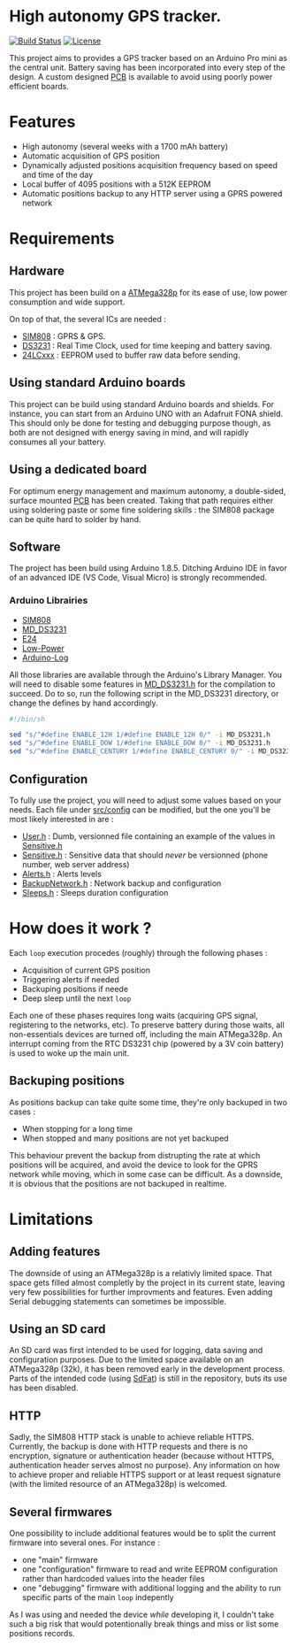 # High autonomy GPS tracker.
[![Build Status](https://travis-ci.org/blemasle/gpstracker-firmware.svg?branch=master)](https://travis-ci.org/blemasle/gpstracker-firmware)
[![License](https://img.shields.io/badge/license-MIT%20License-blue.svg)](http://doge.mit-license.org)

This project aims to provides a GPS tracker based on an Arduino Pro mini as the central unit. Battery saving has been incorporated into every step of the design. A custom designed [PCB](https://github.com/blemasle/gpstracker-pcb) is available to avoid using poorly power efficient boards.

# Features
 * High autonomy (several weeks with a 1700 mAh battery)
 * Automatic acquisition of GPS position
 * Dynamically adjusted positions acquisition frequency based on speed and time of the day
 * Local buffer of 4095 positions with a 512K EEPROM
 * Automatic positions backup to any HTTP server using a GPRS powered network

# Requirements

## Hardware
This project has been build on a [ATMega328p](https://www.microchip.com/wwwproducts/en/ATMEGA328P) for its ease of use, low power consumption and wide support.

On top of that, the several ICs are needed :
* [SIM808](https://simcom.ee/documents/?dir=SIM808) : GPRS & GPS.
* [DS3231](https://www.maximintegrated.com/en/products/digital/real-time-clocks/DS3231.html) : Real Time Clock, used for time keeping and battery saving.
* [24LCxxx](https://www.microchip.com/wwwproducts/en/en010828) : EEPROM used to buffer raw data before sending.

## Using standard Arduino boards
This project can be build using standard Arduino boards and shields. For instance, you can start from an Arduino UNO with an Adafruit FONA shield.
This should only be done for testing and debugging purpose though, as both are not designed with energy saving in mind, and will rapidly consumes all your battery.

## Using a dedicated board
For optimum energy management and maximum autonomy, a double-sided, surface mounted [PCB](https://github.com/blemasle/gpstracker-pcb) has been created. Taking that path requires either using soldering paste or some fine soldering skills : the SIM808 package can be quite hard to solder by hand.

## Software
The project has been build using Arduino 1.8.5. Ditching Arduino IDE in favor of an advanced IDE (VS Code, Visual Micro) is strongly recommended.

### Arduino Librairies
 * [SIM808](https://github.com/blemasle/arduino-sim808)
 * [MD_DS3231](https://github.com/MajicDesigns/MD_DS3231)
 * [E24](https://github.com/blemasle/arduino-e24/)
 * [Low-Power](https://github.com/rocketscream/Low-Power)
 * [Arduino-Log](https://github.com/thijse/Arduino-Log/)

All those libraries are available through the Arduino's Library Manager.
You will need to disable some features in [MD_DS3231.h](https://github.com/MajicDesigns/MD_DS3231/blob/master/src/MD_DS3231.h) for the compilation to succeed. Do to so, run the following script in the MD_DS3231 directory, or change the defines by hand accordingly.

```sh
#!/bin/sh

sed "s/^#define ENABLE_12H 1/#define ENABLE_12H 0/" -i MD_DS3231.h
sed "s/^#define ENABLE_DOW 1/#define ENABLE_DOW 0/" -i MD_DS3231.h
sed "s/^#define ENABLE_CENTURY 1/#define ENABLE_CENTURY 0/" -i MD_DS3231.h
```

## Configuration
To fully use the project, you will need to adjust some values based on your needs. Each file under [src/config](src/config) can be modified, but the one you'll be most likely interested in are :
 * [User.h](/src/config/User.h) : Dumb, versionned file containing an example of the values in [Sensitive.h](/src/config/Sensitive.h)
 * [Sensitive.h](/src/config/Sensitive.h) : Sensitive data that should *never* be versionned (phone number, web server address)
 * [Alerts.h](/src/config/Alerts.h) : Alerts levels
 * [BackupNetwork.h](/src/config/BackupNetwork.h) : Network backup and configuration
 * [Sleeps.h](/src/config/Pins.h) : Sleeps duration configuration

# How does it work ?
Each `loop` execution procedes (roughly) through the following phases :
 * Acquisition of current GPS position
 * Triggering alerts if needed
 * Backuping positions if neede
 * Deep sleep until the next `loop`

Each one of these phases requires long waits (acquiring GPS signal, registering to the networks, etc). To preserve battery during those waits, all non-essentials devices are turned off, including the main ATMega328p. An interrupt coming from the RTC DS3231 chip (powered by a 3V coin battery) is used to woke up the main unit.

## Backuping positions
As positions backup can take quite some time, they're only backuped in two cases :
 * When stopping for a long time
 * When stopped and many positions are not yet backuped

This behaviour prevent the backup from distrupting the rate at which positions will be acquired, and avoid the device to look for the GPRS network while moving, which in some case can be difficult. As a downside, it is obvious that the positions are not backuped in realtime.

# Limitations

## Adding features
The downside of using an ATMega328p is a relativly limited space. That space gets filled almost completly by the project in its current state, leaving very few possibilities for further improvments and features. Even adding Serial debugging statements can sometimes be impossible.

## Using an SD card
An SD card was first intended to be used for logging, data saving and configuration purposes. Due to the limited space available on an ATMega328p (32k), it has been removed early in the development process. Parts of the intended code (using [SdFat](https://github.com/greiman/SdFat)) is still in the repository, buts its use has been disabled.

## HTTP
Sadly, the SIM808 HTTP stack is unable to achieve reliable HTTPS. Currently, the backup is done with HTTP requests and there is no encryption, signature or authentication header (because without HTTPS, authentication header serves almost no purpose).
Any information on how to achieve proper and reliable HTTPS support or at least request signature (with the limited resource of an ATMega328p) is welcomed.

## Several firmwares
One possibility to include additional features would be to split the current firmware into several ones. For instance :
 - one "main" firmware
 - one "configuration" firmware to read and write EEPROM configuration rather than hardcoded values into the header files
 - one "debugging" firmware with additional logging and the ability to run specific parts of the main `loop` indepently

As I was using and needed the device *while* developing it, I couldn't take such a big risk that would potentionally break things and miss or list some positions records.